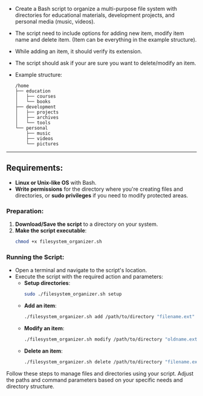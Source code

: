 
- Create a Bash script to organize a multi-purpose file system with directories for educational materials, development projects, and personal media (music, videos).
- The script need to include options for adding new item, modify item name and delete item. (Item can be everything in the example structure).
- While adding an item, it should verify its extension.
- The script should ask if your are sure you want to delete/modify an item.
- Example structure:
    
    ```
    /home
    ├── education
    │   ├── courses
    │   └── books
    ├── development
    │   ├── projects
    │   ├── archives
    │   └── tools
    └── personal
        ├── music
        ├── videos
        └── pictures
    ```

---


## Requirements:
- **Linux or Unix-like OS** with Bash.
- **Write permissions** for the directory where you're creating files and directories, or **sudo privileges** if you need to modify protected areas.

### Preparation:
1. **Download/Save the script** to a directory on your system.
2. **Make the script executable**:
   ```bash
   chmod +x filesystem_organizer.sh
   ```

### Running the Script:
- Open a terminal and navigate to the script's location.
- Execute the script with the required action and parameters:
  - **Setup directories**:
    ```bash
    sudo ./filesystem_organizer.sh setup
    ```
  - **Add an item**:
    ```bash
    ./filesystem_organizer.sh add /path/to/directory "filename.ext"
    ```
  - **Modify an item**:
    ```bash
    ./filesystem_organizer.sh modify /path/to/directory "oldname.ext" "newname.ext"
    ```
  - **Delete an item**:
    ```bash
    ./filesystem_organizer.sh delete /path/to/directory "filename.ext"
    ```

Follow these steps to manage files and directories using your script. Adjust the paths and command parameters based on your specific needs and directory structure.
